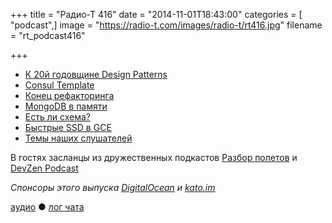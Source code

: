 +++
title = "Радио-Т 416"
date = "2014-11-01T18:43:00"
categories = [ "podcast",]
image = "https://radio-t.com/images/radio-t/rt416.jpg"
filename = "rt_podcast416"

+++

* [К 20й годовщине Design Patterns](http://www.informit.com/articles/article.aspx?p=2249437)
* [Consul Template](https://hashicorp.com/blog/introducing-consul-template.html)
* [Конец рефакторинга](http://prsm.tc/1sxml3)
* [MongoDB в памяти](http://prsm.tc/QB0pTe)
* [Есть ли схема?](http://blog.jooq.org/2014/10/20/stop-claiming-that-youre-using-a-schemaless-database/)
* [Быстрые SSD в GCE](http://googlecloudplatform.blogspot.com/2014/10/announcing-beta-for-local-ssd.html)
* [Темы наших слушателей](http://www.radio-t.com/p/2014/10/28/prep-416)

В гостях засланцы из дружественных подкастов [Разбор полетов](http://razbor-poletov.com) и [DevZen Podcast](http://devzen.ru)

_Спонсоры этого выпуска [DigitalOcean](https://www.digitalocean.com) и [kato.im](https://kato.im)_

[аудио](http://cdn.radio-t.com/rt_podcast416.mp3) ● [лог чата](http://chat.radio-t.com/logs/radio-t-416.html)
<audio src="http://cdn.radio-t.com/rt_podcast416.mp3" preload="none"></audio>